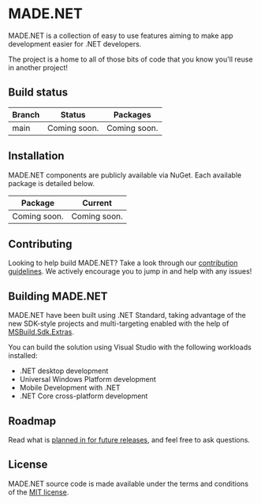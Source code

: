 # MADE.NET

MADE.NET is a collection of easy to use features aiming to make app development easier for .NET developers. 

The project is a home to all of those bits of code that you know you'll reuse in another project!

## Build status

| Branch | Status | Packages |
| ------ | ------ | ------ |
| main | Coming soon. | Coming soon. |

## Installation

MADE.NET components are publicly available via NuGet. Each available package is detailed below. 

| Package | Current |
| ------ | ------ |
| Coming soon. | Coming soon. |

## Contributing 

Looking to help build MADE.NET? Take a look through our [contribution guidelines](CONTRIBUTING.md). We actively encourage you to jump in and help with any issues!

## Building MADE.NET

MADE.NET have been built using .NET Standard, taking advantage of the new SDK-style projects and multi-targeting enabled with the help of [MSBuild.Sdk.Extras](https://github.com/novotnyllc/MSBuildSdkExtras).

You can build the solution using Visual Studio with the following workloads installed:
- .NET desktop development
- Universal Windows Platform development
- Mobile Development with .NET
- .NET Core cross-platform development

## Roadmap

Read what is [planned in for future releases](https://github.com/MADE-Apps/MADE.NET/milestones), and feel free to ask questions.

## License

MADE.NET source code is made available under the terms and conditions of the [MIT license](LICENSE).
